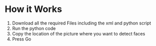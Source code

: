 # How it Works
1) Download all the required Files including the xml and python script
2) Run the python code
3) Copy the location of the picture where you want to detect faces
4) Press Go
